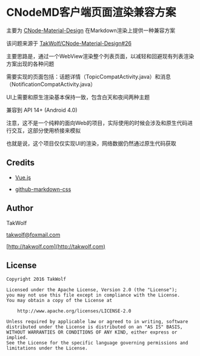 # CNodeMD客户端页面渲染兼容方案 #

主要为 [CNode-Material-Design](https://github.com/TakWolf/CNode-Material-Design) 在Markdown渲染上提供一种兼容方案

该问题来源于 [TakWolf/CNode-Material-Design#26](https://github.com/TakWolf/CNode-Material-Design/issues/26)

主要思路是，通过一个WebView渲染整个列表页面，以减轻和回避现有列表渲染方案出现的各种问题

需要实现的页面包括：话题详情（TopicCompatActivity.java）和消息（NotificationCompatActivity.java）

UI上需要和原生渲染基本保持一致，包含白天和夜间两种主题

兼容到 API 14+ (Android 4.0)

注意，这不是一个纯粹的面向Web的项目，实际使用的时候会涉及和原生代码进行交互，这部分使用桥接来模拟

也就是说，这个项目仅仅实现UI的渲染，网络数据仍然通过原生代码获取

## Credits ##

- [Vue.js](http://cn.vuejs.org)

- [github-markdown-css](https://github.com/sindresorhus/github-markdown-css)

## Author ##

TakWolf

[takwolf@foxmail.com](mailto:takwolf@foxmail.com)

[http://takwolf.com](http://takwolf.com)

## License ##

```
Copyright 2016 TakWolf

Licensed under the Apache License, Version 2.0 (the "License");
you may not use this file except in compliance with the License.
You may obtain a copy of the License at

    http://www.apache.org/licenses/LICENSE-2.0

Unless required by applicable law or agreed to in writing, software
distributed under the License is distributed on an "AS IS" BASIS,
WITHOUT WARRANTIES OR CONDITIONS OF ANY KIND, either express or implied.
See the License for the specific language governing permissions and
limitations under the License.
```
